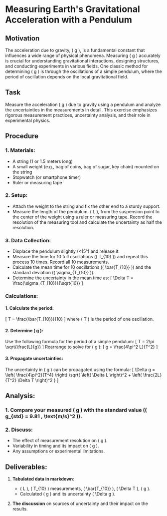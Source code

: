 # Measuring Earth's Gravitational Acceleration with a Pendulum

## Motivation
The acceleration due to gravity, \( g \), is a fundamental constant that influences a wide range of physical phenomena. Measuring \( g \) accurately is crucial for understanding gravitational interactions, designing structures, and conducting experiments in various fields. One classic method for determining \( g \) is through the oscillations of a simple pendulum, where the period of oscillation depends on the local gravitational field.

## Task
Measure the acceleration \( g \) due to gravity using a pendulum and analyze the uncertainties in the measurements in detail. This exercise emphasizes rigorous measurement practices, uncertainty analysis, and their role in experimental physics.

## Procedure

### 1. Materials:
- A string (1 or 1.5 meters long)
- A small weight (e.g., bag of coins, bag of sugar, key chain) mounted on the string
- Stopwatch (or smartphone timer)
- Ruler or measuring tape

### 2. Setup:
- Attach the weight to the string and fix the other end to a sturdy support.
- Measure the length of the pendulum, \( L \), from the suspension point to the center of the weight using a ruler or measuring tape. Record the resolution of the measuring tool and calculate the uncertainty as half the resolution.

### 3. Data Collection:
- Displace the pendulum slightly (<15°) and release it.
- Measure the time for 10 full oscillations (\( T_{10} \)) and repeat this process 10 times. Record all 10 measurements.
- Calculate the mean time for 10 oscillations (\( \bar{T_{10}} \)) and the standard deviation (\( \sigma_{T_{10}} \)).
- Determine the uncertainty in the mean time as:
  \[
  \Delta T = \frac{\sigma_{T_{10}}}{\sqrt{10}}
  \]

### Calculations:
#### 1. Calculate the period:
\[
T = \frac{\bar{T_{10}}}{10}
\]
where \( T \) is the period of one oscillation.

#### 2. Determine \( g \):
Use the following formula for the period of a simple pendulum:
\[
T = 2\pi \sqrt{\frac{L}{g}}
\]
Rearrange to solve for \( g \):
\[
g = \frac{4\pi^2 L}{T^2}
\]

#### 3. Propagate uncertainties:
The uncertainty in \( g \) can be propagated using the formula:
\[
\Delta g = \left( \frac{4\pi^2}{T^4} \right) \sqrt{ \left( \Delta L \right)^2 + \left( \frac{2L}{T^2} \Delta T \right)^2 }
\]

## Analysis:

### 1. Compare your measured \( g \) with the standard value (\( g_{std} = 9.81 \, \text{m/s}^2 \)).

### 2. Discuss:
- The effect of measurement resolution on \( g \).
- Variability in timing and its impact on \( g \).
- Any assumptions or experimental limitations.

## Deliverables:
1. **Tabulated data in markdown**:
   - \( L \), \( T_{10} \) measurements, \( \bar{T_{10}} \), \( \Delta T \), \( g \).
   - Calculated \( g \) and its uncertainty \( \Delta g \).

2. **The discussion** on sources of uncertainty and their impact on the results.
